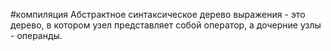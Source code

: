 #компиляция 
Абстрактное синтаксическое дерево выражения - это дерево, в котором узел представляет собой оператор, а дочерние узлы - операнды.